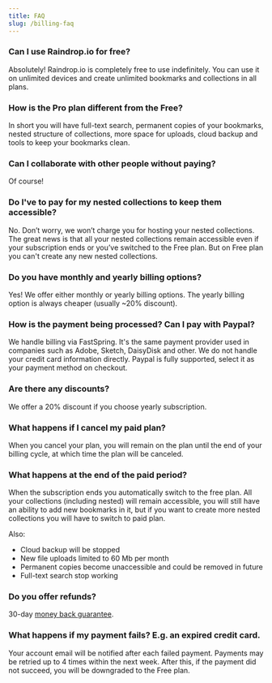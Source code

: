 ```yaml
---
title: FAQ
slug: /billing-faq
---
```


### Can I use Raindrop.io for free?
Absolutely! Raindrop.io is completely free to use indefinitely.
You can use it on unlimited devices and create unlimited bookmarks and collections in all plans.

### How is the Pro plan different from the Free?
In short you will have full-text search, permanent copies of your bookmarks, nested structure of collections, more space for uploads, cloud backup and tools to keep your bookmarks clean.

### Can I collaborate with other people without paying?
Of course!

### Do I've to pay for my nested collections to keep them accessible?
No. Don’t worry, we won’t charge you for hosting your nested collections. The great news is that all your nested collections remain accessible even if your subscription ends or you’ve switched to the Free plan. But on Free plan you can't create any new nested collections.

### Do you have monthly and yearly billing options?
Yes! We offer either monthly or yearly billing options. The yearly billing option is always cheaper (usually ~20% discount).

### How is the payment being processed? Can I pay with Paypal?
We handle billing via FastSpring. It's the same payment provider used in companies such as Adobe, Sketch, DaisyDisk and other. We do not handle your credit card information directly.
Paypal is fully supported, select it as your payment method on checkout.

### Are there any discounts?
We offer a 20% discount if you choose yearly subscription.

### What happens if I cancel my paid plan?
When you cancel your plan, you will remain on the plan until the end of your billing cycle, at which time the plan will be canceled.

### What happens at the end of the paid period?
When the subscription ends you automatically switch to the free plan. All your collections (including nested) will remain accessible, you will still have an ability to add new bookmarks in it, but if you want to create more nested collections you will have to switch to paid plan.

Also:
- Cloud backup will be stopped
- New file uploads limited to 60 Mb per month
- Permanent copies become unaccessible and could be removed in future
- Full-text search stop working

### Do you offer refunds?
30-day [money back guarantee](./refund.md).

### What happens if my payment fails? E.g. an expired credit card.
Your account email will be notified after each failed payment. Payments may be retried up to 4 times within the next week. After this, if the payment did not succeed, you will be downgraded to the Free plan.